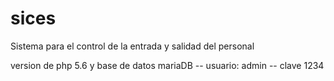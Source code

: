 # sices
Sistema para el control de la entrada y salidad del personal

version de php 5.6 y
base de datos mariaDB -- usuario: admin -- clave 1234
